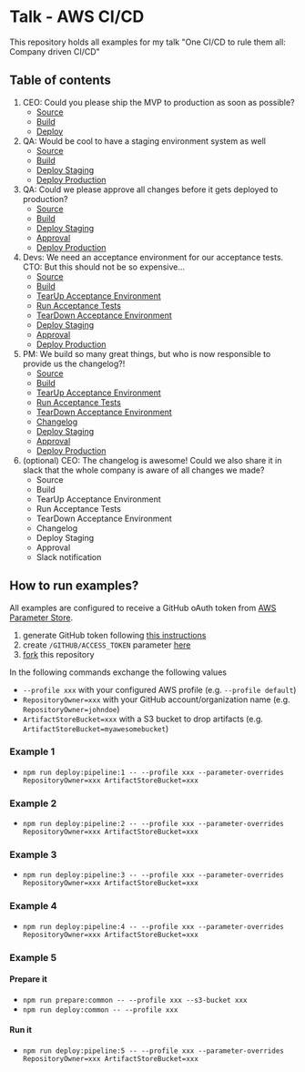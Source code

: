 # Talk - AWS CI/CD

This repository holds all examples for my talk "One CI/CD to rule them all: Company driven CI/CD"

## Table of contents
1. CEO: Could you please ship the MVP to production as soon as possible?
    - [Source](./examples/1/pipeline.yml#L24-L40)
    - [Build](./examples/1/pipeline.yml#L41-L55)
    - [Deploy](./examples/1/pipeline.yml#L56-L73)
2. QA: Would be cool to have a staging environment system as well
    - [Source](./examples/2/pipeline.yml#L24-L40)
    - [Build](./examples/2/pipeline.yml#L41-L55)
    - [Deploy Staging](./examples/2/pipeline.yml#L58-L73)
    - [Deploy Production](./examples/2/pipeline.yml#L74-L89)
3. QA: Could we please approve all changes before it gets deployed to production?
    - [Source](./examples/3/pipeline.yml#L24-L40)
    - [Build](./examples/3/pipeline.yml#L41-L55)
    - [Deploy Staging](./examples/3/pipeline.yml#L56-L73)
    - [Approval](./examples/3/pipeline.yml#L74-L84)
    - [Deploy Production](./examples/3/pipeline.yml#L85-L102)
4. Devs: We need an acceptance environment for our acceptance tests. CTO: But this should not be so expensive...
    - [Source](./examples/4/pipeline.yml#L24-L40)
    - [Build](./examples/4/pipeline.yml#L41-L55)
    - [TearUp Acceptance Environment](./examples/4/pipeline.yml#L58-L77)
    - [Run Acceptance Tests](./examples/4/pipeline.yml#L78-L88)
    - [TearDown Acceptance Environment](./examples/4/pipeline.yml#L89-L101)
    - [Deploy Staging](./examples/4/pipeline.yml#L102-L123)
    - [Approval](./examples/4/pipeline.yml#L124-L134)
    - [Deploy Production](./examples/4/pipeline.yml#L135-L156)
5. PM: We build so many great things, but who is now responsible to provide us the changelog?!
    - [Source](./examples/5/pipeline.yml#L41-L55)
    - [Build](./examples/5/pipeline.yml#L56-L70)
    - [TearUp Acceptance Environment](./examples/5/pipeline.yml#L73-L94)
    - [Run Acceptance Tests](./examples/5/pipeline.yml#L95-L105)
    - [TearDown Acceptance Environment](./examples/5/pipeline.yml#L106-L118)
    - [Changelog](./examples/5/pipeline.yml#L119-L133)
    - [Deploy Staging](./examples/5/pipeline.yml#L134-L158)
    - [Approval](./examples/5/pipeline.yml#L159-L169)
    - [Deploy Production](./examples/5/pipeline.yml#L170-L194)
6. (optional) CEO: The changelog is awesome! Could we also share it in slack that the whole company is aware of all changes we made?
    - Source
    - Build
    - TearUp Acceptance Environment
    - Run Acceptance Tests
    - TearDown Acceptance Environment
    - Changelog
    - Deploy Staging
    - Approval
    - Slack notification

## How to run examples?
All examples are configured to receive a GitHub oAuth token from [AWS Parameter Store](https://eu-central-1.console.aws.amazon.com/systems-manager/parameters?region=eu-west-1).
1. generate GitHub token following [this instructions](https://help.github.com/en/github/authenticating-to-github/creating-a-personal-access-token-for-the-command-line)
2. create `/GITHUB/ACCESS_TOKEN` parameter [here](https://eu-central-1.console.aws.amazon.com/systems-manager/parameters/create?region=eu-west-1)
3. [fork](https://github.com/MaiKaY/talk-aws-ci-cd/fork) this repository 

In the following commands exchange the following values
- `--profile xxx` with your configured AWS profile (e.g. `--profile default`)
- `RepositoryOwner=xxx` with your GitHub account/organization name (e.g. `RepositoryOwner=johndoe`)
- `ArtifactStoreBucket=xxx` with a S3 bucket to drop artifacts (e.g. `ArtifactStoreBucket=myawesomebucket`)

### Example 1
- `npm run deploy:pipeline:1 -- --profile xxx --parameter-overrides RepositoryOwner=xxx ArtifactStoreBucket=xxx`

### Example 2
- `npm run deploy:pipeline:2 -- --profile xxx --parameter-overrides RepositoryOwner=xxx ArtifactStoreBucket=xxx`

### Example 3
- `npm run deploy:pipeline:3 -- --profile xxx --parameter-overrides RepositoryOwner=xxx ArtifactStoreBucket=xxx`

### Example 4
- `npm run deploy:pipeline:4 -- --profile xxx --parameter-overrides RepositoryOwner=xxx ArtifactStoreBucket=xxx`

### Example 5
#### Prepare it
- `npm run prepare:common -- --profile xxx --s3-bucket xxx`
- `npm run deploy:common -- --profile xxx`

#### Run it
- `npm run deploy:pipeline:5 -- --profile xxx --parameter-overrides RepositoryOwner=xxx ArtifactStoreBucket=xxx`
